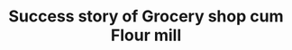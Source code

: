 ---
layout: "blogPost.njk"

title: "Success story of Grocery shop cum Flour mill"


description: "I am Sangita Rajendra Deshmukh based out of Dhamangaon Deviche village of Pathardi Block Ahmednagar dist. I have my small business of Grocery Shop and flour mill."

article: "I am Sangita Rajendra Deshmukh based out of Dhamangaon Deviche village of Pathardi Block Ahmednagar dist. I have my small business of Grocery Shop and flour mill. Because of financial crunch in family, I was force to close my shop. During that period Uma madam (SELF staff) came in village and gave us the information about SELF providing loan assistance to women for self-employment and business purpose. Other women from our area, who were already aware about the JLG concept motivated me and asked to attend all the meetings. We also had a round of training where entrepreneurship skills were imparted to us and guided us to earn our livelihood from non-farm activity.
I took first loan from Sampada of Rs. 20,000/- on June 2018. I invested in my grocery shop and reopened it. I was always committed for timely repayment and keeping the same in view, SELF gave me the second loan of Rs.30000/- on June 2019 and subsequent loan 40000/-in Sept 2020. This loan amount was always invested in purchasing the raw material for the shop. SELF was not only instrumental in helping me restart the loan but also assisted me in expanding the business and learning concept of entrepreneurship that helped me to lead the business successfully. 
In this way I can start my business again and achieved my success. Will always be thankful to SELF.
"

image: "/assets/img/blogPost-1.png"


writer : "Sangita Rajendra Deshmukh"

writtenOn: "June 2020"
---